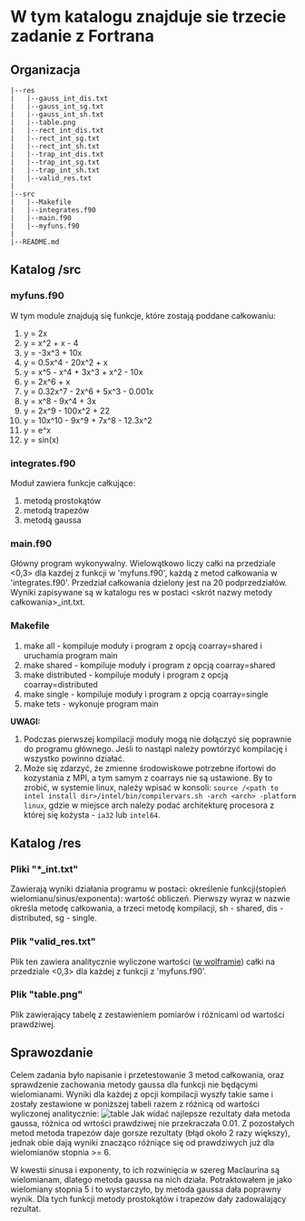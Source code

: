 # **W tym katalogu znajduje sie trzecie zadanie z Fortrana**

**Organizacja**
-----------
```
|--res
|   |--gauss_int_dis.txt
|   |--gauss_int_sg.txt
|   |--gauss_int_sh.txt 
|   |--table.png
|   |--rect_int_dis.txt 
|   |--rect_int_sg.txt 
|   |--rect_int_sh.txt 
|   |--trap_int_dis.txt 
|   |--trap_int_sg.txt
|   |--trap_int_sh.txt
|   |--valid_res.txt
|
|--src
|   |--Makefile
|   |--integrates.f90
|   |--main.f90
|   |--myfuns.f90
|
|--README.md
```
## Katalog /src
### myfuns.f90
W tym module znajdują się funkcje, które zostają poddane całkowaniu:
1.  y = 2x
2.  y = x^2 + x - 4
3.  y = -3x^3 + 10x 
4.  y = 0.5x^4 - 20x^2 + x
5.  y = x^5 - x^4 + 3x^3 + x^2 - 10x
6.  y = 2x^6 + x
7.  y = 0.32x^7 - 2x^6 + 5x^3 - 0.001x
8.  y = x^8 - 9x^4 + 3x
9.  y = 2x^9 - 100x^2 + 22
10. y = 10x^10 - 9x^9 + 7x^8 - 12.3x^2
11. y = e^x
12. y = sin(x)

### integrates.f90
Moduł zawiera funkcje całkujące:
1.  metodą prostokątów
2.  metodą trapezów
3.  metodą gaussa

### main.f90
Główny program wykonywalny. Wielowątkowo liczy całki na przedziale <0,3> dla kazdej z funkcji  w 'myfuns.f90', każdą z metod całkowania w 'integrates.f90'. Przedział
całkowania dzielony jest na 20 podprzedziałów. Wyniki zapisywane są w katalogu res w postaci <skrót nazwy metody całkowania>_int.txt.

### Makefile
1. make all - kompiluje moduły i program z opcją coarray=shared i uruchamia program main
2. make shared - kompiluje moduły i program z opcją coarray=shared
3. make distributed - kompiluje moduły i program z opcją coarray=distributed
4. make single - kompiluje moduły i program z opcją coarray=single
5. make tets - wykonuje program main

**UWAGI:** 
1. Podczas pierwszej kompilacji moduły mogą nie dołączyć się poprawnie do programu głównego. Jeśli to nastąpi należy powtórzyć kompilację i wszystko powinno
   działać.
2. Może się zdarzyć, że zmienne środowiskowe potrzebne ifortowi do kozystania z MPI, a tym samym z coarrays nie są ustawione. By to zrobić, w systemie linux,
   należy wpisać w konsoli: `source /<path to intel install dir>/intel/bin/compilervars.sh -arch <arch> -platform linux`, gdzie w miejsce arch należy podać
   architekturę procesora z której się kożysta - `ia32` lub `intel64`.


## Katalog /res
### Pliki "*_int.txt"
Zawierają wyniki działania programu w postaci: określenie funkcji(stopień wielomianu/sinus/exponenta): wartość obliczeń. Pierwszy wyraz w nazwie określa metodę całkowania,
a trzeci metodę kompilacji, sh - shared, dis - distributed, sg - single.

### Plik "valid_res.txt"
Plik ten zawiera analitycznie wyliczone wartości ([w wolframie](https://www.wolframalpha.com/)) całki na przedziale <0,3> dla każdej z funkcji z 'myfuns.f90'.

### Plik "table.png"
Plik zawierający tabelę z zestawieniem pomiarów i różnicami od wartości prawdziwej.

## Sprawozdanie
Celem zadania było napisanie i przetestowanie 3 metod całkowania, oraz sprawdzenie zachowania metody gaussa dla funkcji nie będącymi wielomianami.
Wyniki dla każdej z opcji kompilacji wyszły takie same i zostały zestawione w poniższej tabeli razem z różnicą od wartości wyliczonej analitycznie:
![table](/uploads/f333fc6af7d97e1491b570bd4427bb74/table.png)
Jak widać najlepsze rezultaty dała metoda gaussa, różnica od wrtości prawdziwej nie przekraczała 0.01. Z pozostałych metod metoda trapezów daje gorsze rezultaty
(błąd około 2 razy większy), jednak obie dają wyniki znacząco różniące się od prawdziwych już dla wielomianów stopnia >= 6.

W kwestii sinusa i exponenty, to ich rozwinięcia w szereg Maclaurina są wielomianam, dlatego metoda gaussa na nich działa. Potraktowałem je jako wielomiany stopnia 5
i to wystarczyło, by metoda gaussa dała poprawny wynik. Dla tych funkcji metody prostokątów i trapezów dały zadowalający rezultat.